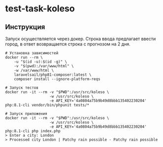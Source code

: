 # test-task-koleso

## Инструкция

Запуск осуществляется через докер. Строка ввода предлагает ввести город, в ответ возвращается строка с прогнозом на 2 дня.

```
# Установка зависимостей
docker run --rm \
    -u "$(id -u):$(id -g)" \
    -v "$(pwd):/var/www/html" \
    -w /var/www/html \
    laravelsail/php81-composer:latest \
    composer install --ignore-platform-reqs

# Запуск тестов
docker run -it --rm -v "$PWD":/usr/src/koleso \
                    -w /usr/src/koleso \
                    -e API_KEY='4a0804a75b9b49d8bbb135402230204' php:8.1-cli vendor/bin/phpunit tests/*

# Запуск приложения
docker run -it --rm -v "$PWD":/usr/src/koleso \
                    -w /usr/src/koleso \
                    -e API_KEY='4a0804a75b9b49d8bbb135402230204' php:8.1-cli php index.php
> Enter a city: London
> Processed city London | Patchy rain possible - Patchy rain possible
```
